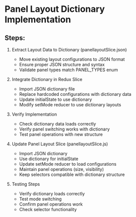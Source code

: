 # Panel Layout Dictionary Implementation

## Steps:

1. Extract Layout Data to Dictionary (panellayoutSlice.json)
   - Move existing layout configurations to JSON format
   - Ensure proper JSON structure and syntax
   - Validate panel types match PANEL_TYPES enum

2. Integrate Dictionary in Redux Slice
   - Import JSON dictionary file
   - Replace hardcoded configurations with dictionary data
   - Update initialState to use dictionary
   - Modify setMode reducer to use dictionary layouts

3. Verify Implementation
   - Check dictionary data loads correctly
   - Verify panel switching works with dictionary
   - Test panel operations with new structure

2. Update Panel Layout Slice (panellayoutSlice.js)
   - Import JSON dictionary
   - Use dictionary for initialState
   - Update setMode reducer to load configurations
   - Maintain panel operations (size, visibility)
   - Keep selectors compatible with dictionary structure

3. Testing Steps
   - Verify dictionary loads correctly
   - Test mode switching
   - Confirm panel operations work
   - Check selector functionality
